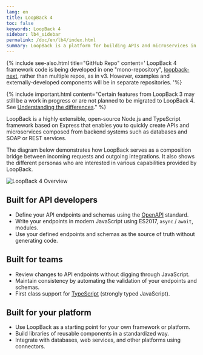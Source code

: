 ```yaml
---
lang: en
title: LoopBack 4
toc: false
keywords: LoopBack 4
sidebar: lb4_sidebar
permalink: /doc/en/lb4/index.html
summary: LoopBack is a platform for building APIs and microservices in Node.js
---
```


{% include see-also.html title="GitHub Repo" content=' LoopBack 4 framework code
is being developed in one "mono-repository",
[loopback-next](https://github.com/strongloop/loopback-next), rather than
multiple repos, as in v3. However, examples and externally-developed components
will be in separate repositories.
'%}

{% include important.html content="Certain features from LoopBack 3 may still be a work in progress or are not planned to be migrated to LoopBack 4. See [Understanding the differences](understanding-the-differences.html)." %}

LoopBack is a highly extensible, open-source Node.js and TypeScript framework
based on Express that enables you to quickly create APIs and microservices
composed from backend systems such as databases and SOAP or REST services.

The diagram below demonstrates how LoopBack serves as a composition bridge
between incoming requests and outgoing integrations. It also shows the different
personas who are interested in various capabilities provided by LoopBack.

![LoopBack 4 Overview](./imgs/lb4-high-level.png)

## Built for API developers

- Define your API endpoints and schemas using the
  [OpenAPI](https://www.openapis.org/) standard.
- Write your endpoints in modern JavaScript using ES2017, `async` / `await`,
  modules.
- Use your defined endpoints and schemas as the source of truth without
  generating code.

## Built for teams

- Review changes to API endpoints without digging through JavaScript.
- Maintain consistency by automating the validation of your endpoints and
  schemas.
- First class support for [TypeScript](https://www.typescriptlang.org) (strongly
  typed JavaScript).

## Built for your platform

- Use LoopBack as a starting point for your own framework or platform.
- Build libraries of reusable components in a standardized way.
- Integrate with databases, web services, and other platforms using connectors.
